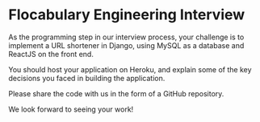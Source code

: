 # Flocabulary Engineering Interview

As the programming step in our interview process, your challenge is to implement a URL shortener in Django, using MySQL as a database and ReactJS on the front end. 

You should host your application on Heroku, and explain some of the key decisions you faced in building the application. 

Please share the code with us in the form of a GitHub repository.

We look forward to seeing your work!
